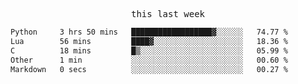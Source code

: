 <p align="center"><samp>this last week</samp></p>
<!--START_SECTION:waka-->

```txt
Python     3 hrs 50 mins   ██████████████████▓░░░░░░   74.77 %
Lua        56 mins         ████▓░░░░░░░░░░░░░░░░░░░░   18.36 %
C          18 mins         █▒░░░░░░░░░░░░░░░░░░░░░░░   05.99 %
Other      1 min           ░░░░░░░░░░░░░░░░░░░░░░░░░   00.60 %
Markdown   0 secs          ░░░░░░░░░░░░░░░░░░░░░░░░░   00.27 %
```

<!--END_SECTION:waka-->


